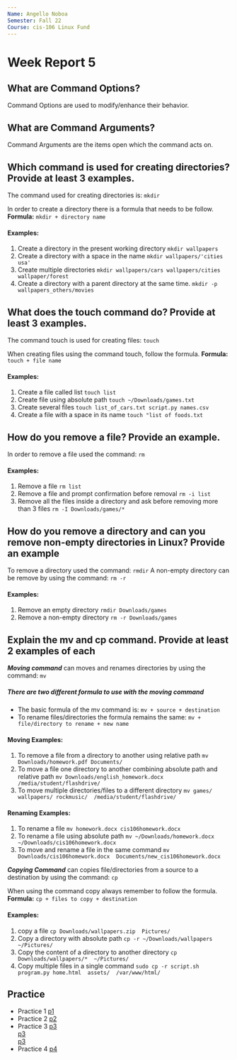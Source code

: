 ```yaml
---
Name: Angello Noboa
Semester: Fall 22
Course: cis-106 Linux Fund
---
```


# Week Report 5

## What are Command Options?
Command Options are used to modify/enhance their behavior.

## What are Command Arguments?
Command Arguments are the items open which the command acts on.

## Which command is used for creating directories? Provide at least 3 examples.
The command used for creating directories is: `mkdir`

In order to create a directory there is a formula that needs to be follow.
**Formula:** `mkdir + directory name` 

#### Examples:
1. Create a directory in the present working directory
   `mkdir wallpapers`  
2. Create a directory with a space in the name
   `mkdir wallpapers/'cities usa'`
3. Create multiple directories
   `mkdir wallpapers/cars wallpapers/cities wallpaper/forest`
4. Create a directory with a parent directory at the same time.
   `mkdir -p wallpapers_others/movies`

## What does the touch command do? Provide at least 3 examples.
The command touch is used for creating files: `touch`

When creating files using the command touch, follow the formula.
**Formula:** `touch + file name`

#### Examples:
1. Create a file called list
   `touch list`
2. Create file using absolute path
   `touch ~/Downloads/games.txt`
3. Create several files
   `touch list_of_cars.txt script.py names.csv`
4. Create a file with a space in its name
   `touch "list of foods.txt`

## How do you remove a file? Provide an example.
In order to remove a file used the command: `rm`

#### Examples:
1. Remove a file
   `rm list`
2. Remove a file and prompt confirmation before removal
   `rm -i list`
3. Remove all the files inside a directory and ask before removing more than 3 files
   `rm -I Downloads/games/*`


## How do you remove a directory and can you remove non-empty directories in Linux? Provide an example
To remove a directory used the command: `rmdir`
A non-empty directory can be remove by using the command: `rm -r`

#### Examples:
1. Remove an empty directory
   `rmdir Downloads/games`
2. Remove a non-empty directory
   `rm -r Downloads/games`

## Explain the mv and cp command. Provide at least 2 examples of each
***Moving command*** can moves and renames directories by using the command: `mv`

##### There are two different formula to use with the moving command
* The basic formula of the mv command is:
   `mv + source + destination`
* To rename files/directories the formula remains the same: 
   `mv + file/directory to rename + new name`

#### Moving Examples:
1. To remove a file from a directory to another using relative path
   `mv Downloads/homework.pdf Documents/`
2. To move a file one directory to another combining absolute path and relative path
   `mv Downloads/english_homework.docx  /media/student/flashdrive/`
3. To move multiple directories/files to a different directory
   `mv games/ wallpapers/ rockmusic/  /media/student/flashdrive/`

#### Renaming Examples:
1. To rename a file
   `mv homework.docx cis106homework.docx`
2. To rename a file using absolute path
   `mv ~/Downloads/homework.docx  ~/Downloads/cis106homework.docx`
3. To move and rename a file in the same command
   `mv Downloads/cis106homework.docx  Documents/new_cis106homework.docx`


***Copying Command*** can copies file/directories from a source to a destination by using the command: `cp`

When using the command copy always remember to follow the formula.
**Formula:** `cp + files to copy + destination`

#### Examples:
1. copy a file
   `cp Downloads/wallpapers.zip  Pictures/`
2. Copy a directory with absolute path
   `cp -r ~/Downloads/wallpapers  ~/Pictures/`
3. Copy the content of a directory to another directory
   `cp Downloads/wallpapers/*  ~/Pictures/`
4. Copy multiple files in a single command
   `sudo cp -r script.sh program.py home.html  assets/  /var/www/html/` 


## Practice

* Practice 1
[p1](p1.png)<br>
* Practice 2
[p2](p2.png)<br>
* Practice 3
[p3](p3.png)<br>
[p3](p3.2.png)<br>
[p3](p3.3.png)<br>
* Practice 4
[p4](p4.png)